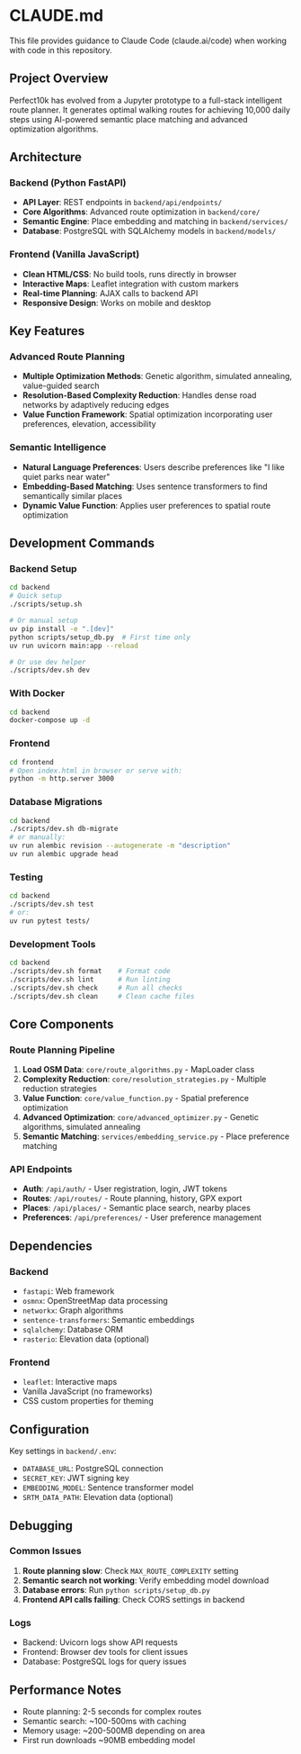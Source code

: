 # CLAUDE.md

This file provides guidance to Claude Code (claude.ai/code) when working with code in this repository.

## Project Overview

Perfect10k has evolved from a Jupyter prototype to a full-stack intelligent route planner. It generates optimal walking routes for achieving 10,000 daily steps using AI-powered semantic place matching and advanced optimization algorithms.

## Architecture

### Backend (Python FastAPI)
- **API Layer**: REST endpoints in `backend/api/endpoints/`
- **Core Algorithms**: Advanced route optimization in `backend/core/`
- **Semantic Engine**: Place embedding and matching in `backend/services/`
- **Database**: PostgreSQL with SQLAlchemy models in `backend/models/`

### Frontend (Vanilla JavaScript)
- **Clean HTML/CSS**: No build tools, runs directly in browser
- **Interactive Maps**: Leaflet integration with custom markers
- **Real-time Planning**: AJAX calls to backend API
- **Responsive Design**: Works on mobile and desktop

## Key Features

### Advanced Route Planning
- **Multiple Optimization Methods**: Genetic algorithm, simulated annealing, value-guided search
- **Resolution-Based Complexity Reduction**: Handles dense road networks by adaptively reducing edges
- **Value Function Framework**: Spatial optimization incorporating user preferences, elevation, accessibility

### Semantic Intelligence
- **Natural Language Preferences**: Users describe preferences like "I like quiet parks near water"
- **Embedding-Based Matching**: Uses sentence transformers to find semantically similar places
- **Dynamic Value Function**: Applies user preferences to spatial route optimization

## Development Commands

### Backend Setup
```bash
cd backend
# Quick setup
./scripts/setup.sh

# Or manual setup
uv pip install -e ".[dev]"
python scripts/setup_db.py  # First time only
uv run uvicorn main:app --reload

# Or use dev helper
./scripts/dev.sh dev
```

### With Docker
```bash
cd backend
docker-compose up -d
```

### Frontend
```bash
cd frontend
# Open index.html in browser or serve with:
python -m http.server 3000
```

### Database Migrations
```bash
cd backend
./scripts/dev.sh db-migrate
# or manually:
uv run alembic revision --autogenerate -m "description"
uv run alembic upgrade head
```

### Testing
```bash
cd backend
./scripts/dev.sh test
# or:
uv run pytest tests/
```

### Development Tools
```bash
cd backend
./scripts/dev.sh format    # Format code
./scripts/dev.sh lint      # Run linting
./scripts/dev.sh check     # Run all checks
./scripts/dev.sh clean     # Clean cache files
```

## Core Components

### Route Planning Pipeline
1. **Load OSM Data**: `core/route_algorithms.py` - MapLoader class
2. **Complexity Reduction**: `core/resolution_strategies.py` - Multiple reduction strategies
3. **Value Function**: `core/value_function.py` - Spatial preference optimization
4. **Advanced Optimization**: `core/advanced_optimizer.py` - Genetic algorithms, simulated annealing
5. **Semantic Matching**: `services/embedding_service.py` - Place preference matching

### API Endpoints
- **Auth**: `/api/auth/` - User registration, login, JWT tokens
- **Routes**: `/api/routes/` - Route planning, history, GPX export
- **Places**: `/api/places/` - Semantic place search, nearby places
- **Preferences**: `/api/preferences/` - User preference management

## Dependencies

### Backend
- `fastapi`: Web framework
- `osmnx`: OpenStreetMap data processing
- `networkx`: Graph algorithms
- `sentence-transformers`: Semantic embeddings
- `sqlalchemy`: Database ORM
- `rasterio`: Elevation data (optional)

### Frontend
- `leaflet`: Interactive maps
- Vanilla JavaScript (no frameworks)
- CSS custom properties for theming

## Configuration

Key settings in `backend/.env`:
- `DATABASE_URL`: PostgreSQL connection
- `SECRET_KEY`: JWT signing key
- `EMBEDDING_MODEL`: Sentence transformer model
- `SRTM_DATA_PATH`: Elevation data (optional)

## Debugging

### Common Issues
1. **Route planning slow**: Check `MAX_ROUTE_COMPLEXITY` setting
2. **Semantic search not working**: Verify embedding model download
3. **Database errors**: Run `python scripts/setup_db.py`
4. **Frontend API calls failing**: Check CORS settings in backend

### Logs
- Backend: Uvicorn logs show API requests
- Frontend: Browser dev tools for client issues
- Database: PostgreSQL logs for query issues

## Performance Notes

- Route planning: 2-5 seconds for complex routes
- Semantic search: ~100-500ms with caching
- Memory usage: ~200-500MB depending on area
- First run downloads ~90MB embedding model